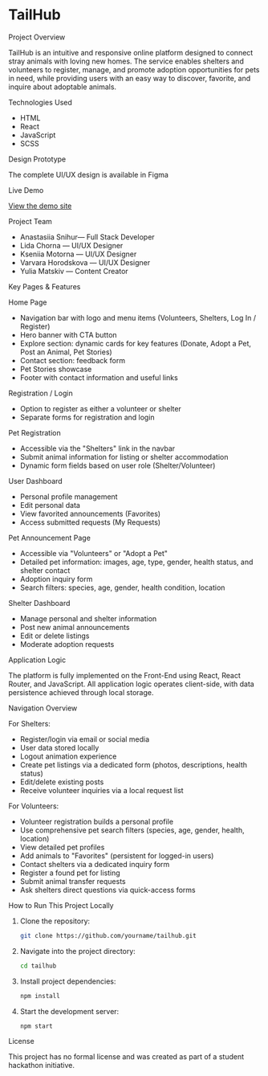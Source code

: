 # TailHub
Project Overview

TailHub is an intuitive and responsive online platform designed to connect stray animals with loving new homes. The service enables shelters and volunteers to register, manage, and promote adoption opportunities for pets in need, while providing users with an easy way to discover, favorite, and inquire about adoptable animals.

Technologies Used

- HTML
- React
- JavaScript
- SCSS

Design Prototype

The complete UI/UX design is available in  Figma

Live Demo

[View the demo site](https://tailhub-psi.vercel.app/)

Project Team

- Anastasiia Snihur— Full Stack Developer  
- Lida Chorna — UI/UX Designer  
- Kseniia Motorna — UI/UX Designer  
- Varvara Horodskova — UI/UX Designer  
- Yulia Matskiv — Content Creator  

Key Pages & Features

Home Page
- Navigation bar with logo and menu items (Volunteers, Shelters, Log In / Register)
- Hero banner with CTA button
- Explore section: dynamic cards for key features (Donate, Adopt a Pet, Post an Animal, Pet Stories)
- Contact section: feedback form
- Pet Stories showcase
- Footer with contact information and useful links

 Registration / Login
- Option to register as either a volunteer or shelter
- Separate forms for registration and login

 Pet Registration
- Accessible via the "Shelters" link in the navbar
- Submit animal information for listing or shelter accommodation
- Dynamic form fields based on user role (Shelter/Volunteer)

 User Dashboard
- Personal profile management
- Edit personal data
- View favorited announcements (Favorites)
- Access submitted requests (My Requests)

 Pet Announcement Page
- Accessible via "Volunteers" or "Adopt a Pet"
- Detailed pet information: images, age, type, gender, health status, and shelter contact
- Adoption inquiry form
- Search filters: species, age, gender, health condition, location

 Shelter Dashboard
- Manage personal and shelter information
- Post new animal announcements
- Edit or delete listings
- Moderate adoption requests

Application Logic

The platform is fully implemented on the Front-End using React, React Router, and JavaScript. All application logic operates client-side, with data persistence achieved through local storage.

Navigation Overview

For Shelters:
- Register/login via email or social media
- User data stored locally
- Logout animation experience
- Create pet listings via a dedicated form (photos, descriptions, health status)
- Edit/delete existing posts
- Receive volunteer inquiries via a local request list

For Volunteers:
- Volunteer registration builds a personal profile
- Use comprehensive pet search filters (species, age, gender, health, location)
- View detailed pet profiles
- Add animals to "Favorites" (persistent for logged-in users)
- Contact shelters via a dedicated inquiry form
- Register a found pet for listing
- Submit animal transfer requests
- Ask shelters direct questions via quick-access forms


 How to Run This Project Locally

1. Clone the repository:
    ```bash
    git clone https://github.com/yourname/tailhub.git
    ```

2. Navigate into the project directory:
    ```bash
    cd tailhub
    ```

3. Install project dependencies:
    ```bash
    npm install
    ```

4. Start the development server:
    ```bash
    npm start
    ```

License

This project has no formal license and was created as part of a student hackathon initiative.

